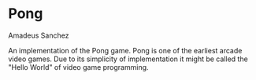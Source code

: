 # Pong
Amadeus Sanchez


An implementation of the Pong game.
Pong is one of the earliest arcade video games. Due to its simplicity of implementation it might be called the "Hello World" of video game programming.  
